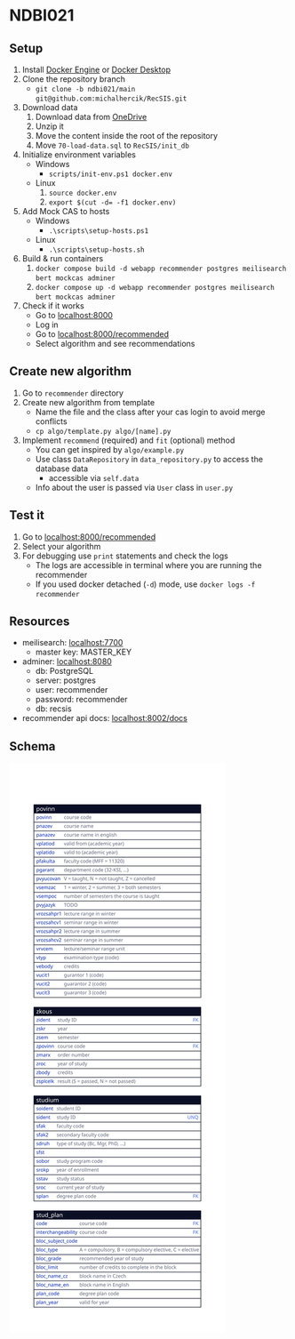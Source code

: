 # NDBI021

## Setup

1. Install [Docker Engine](https://docs.docker.com/engine/install/) or [Docker Desktop](https://www.docker.com/products/docker-desktop/)
2. Clone the repository branch
    - `git clone -b ndbi021/main git@github.com:michalhercik/RecSIS.git`
3. Download data
    1. Download data from [OneDrive](https://cunicz-my.sharepoint.com/:u:/g/personal/81411247_cuni_cz/EUcaiCT79tZBj0qEcC9lRTQBTtv8AN3Iz2gBrIMFZwIt1A?e=WWL5hl)
    2. Unzip it
    3. Move the content inside the root of the repository 
    4. Move `70-load-data.sql` to `RecSIS/init_db`
4. Initialize environment variables
    - Windows
        - `scripts/init-env.ps1 docker.env`
    - Linux
        1. `source docker.env`
        2. `export $(cut -d= -f1 docker.env)`
5. Add Mock CAS to hosts
    - Windows
        - `.\scripts\setup-hosts.ps1`
    - Linux
        - `.\scripts\setup-hosts.sh`
6. Build & run containers
    1. `docker compose build -d webapp recommender postgres meilisearch bert mockcas adminer`
    2. `docker compose up -d webapp recommender postgres meilisearch bert mockcas adminer`
7. Check if it works
    - Go to [localhost:8000](https://localhost:8000)
    - Log in
    - Go to [localhost:8000/recommended](https://localhost:8000/recommended)
    - Select algorithm and see recommendations

## Create new algorithm

1. Go to `recommender` directory
2. Create new algorithm from template
    - Name the file and the class after your cas login to avoid merge conflicts
    - `cp algo/template.py algo/[name].py`
3. Implement `recommend` (required) and `fit` (optional) method
    - You can get inspired by `algo/example.py`
    - Use class `DataRepository` in `data_repository.py` to access the database data
      - accessible via `self.data`
    - Info about the user is passed via `User` class in `user.py`

## Test it

1. Go to [localhost:8000/recommended](https://localhost:8000/recommended)
2. Select your algorithm
3. For debugging use `print` statements and check the logs
    - The logs are accessible in terminal where you are running the recommender
    - If you used docker detached (`-d`) mode, use `docker logs -f recommender`


##  Resources
- meilisearch: [localhost:7700](http://localhost:7700)
    - master key: MASTER_KEY
- adminer: [localhost:8080](http://localhost:8080)
    - db: PostgreSQL
    - server: postgres
    - user: recommender
    - password: recommender
    - db: recsis
- recommender api docs: [localhost:8002/docs](http://localhost:8002/docs)
    
## Schema

![recommender-schema](recommender-schema.svg)